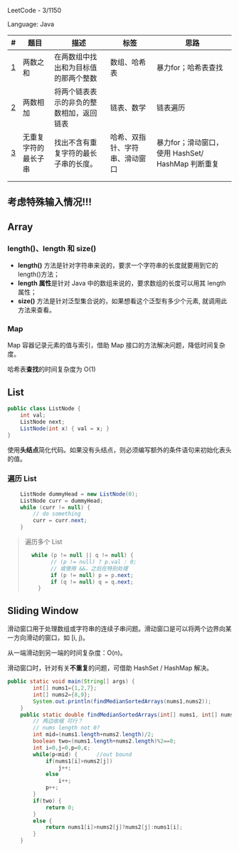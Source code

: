 LeetCode - 3/1150

Language: Java

| #                                                            | 题目                 | 描述                                     | 标签                           | 思路                                              |
| ------------------------------------------------------------ | -------------------- | ---------------------------------------- | ------------------------------ | ------------------------------------------------- |
| [1](https://leetcode-cn.com/problems/two-sum/)               | 两数之和             | 在两数组中找出和为目标值的那两个整数     | 数组、哈希表                   | 暴力for；哈希表查找                               |
| [2](https://leetcode-cn.com/problems/add-two-numbers/)       | 两数相加             | 将两个链表表示的非负的整数相加，返回链表 | 链表、数学                     | 链表遍历                                          |
| [3](https://leetcode-cn.com/problems/longest-substring-without-repeating-characters/) | 无重复字符的最长子串 | 找出不含有重复字符的最长子串的长度。     | 哈希、双指针、字符串、滑动窗口 | 暴力for；滑动窗口，使用 HashSet/ HashMap 判断重复 |
|                                                              |                      |                                          |                                |                                                   |
|                                                              |                      |                                          |                                |                                                   |

## 考虑特殊输入情况!!!

## Array

### length()、length 和 size()

- **length()** 方法是针对字符串来说的，要求一个字符串的长度就要用到它的length()方法；
- **length 属性**是针对 Java 中的数组来说的，要求数组的长度可以用其 length 属性；
- **size()** 方法是针对泛型集合说的，如果想看这个泛型有多少个元素, 就调用此方法来查看。

### Map

Map 容器记录元素的值与索引，借助 Map 接口的方法解决问题，降低时间复杂度。

哈希表**查找**的时间复杂度为 O(1)



## List

```java
public class ListNode {
    int val;
    ListNode next;
    ListNode(int x) { val = x; }
}
```

使用**头结点**简化代码。如果没有头结点，则必须编写额外的条件语句来初始化表头的值。

### 遍历 List

```java
 	ListNode dummyHead = new ListNode(0);
    ListNode curr = dummyHead;
    while (curr != null) {
        // do something
        curr = curr.next;
    }
```

> 遍历多个 List
>
> ```java
> 	while (p != null || q != null) {
>         // (p != null) ? p.val : 0;
>         // 或使用 &&，之后在特别处理
>         if (p != null) p = p.next;
>         if (q != null) q = q.next;
>     }
> ```

## Sliding Window

滑动窗口用于处理数组或字符串的连续子串问题。滑动窗口是可以将两个边界向某一方向滑动的窗口，如 [i, j)。

从一端滑动到另一端的时间复杂度：O(n)。

滑动窗口时，针对有关**不重复**的问题，可借助 HashSet / HashMap 解决。

```java
public static void main(String[] args) {
		int[] nums1={1,2,7};
		int[] nums2={8,9};
		System.out.println(findMedianSortedArrays(nums1,nums2));
	}
	public static double findMedianSortedArrays(int[] nums1, int[] nums2) {
		// 两边收缩 可行？
		// nums length not 0?
		int mid=(nums1.length+nums2.length)/2;
		boolean two=(nums1.length+nums2.length)%2==0;
		int i=0,j=0,p=0,c;
		while(p<mid) {		//out bound
			if(nums1[i]>nums2[j])
				j++;
			else
				i++;
			p++;
		}
		if(two) {
			return 0;
		}
		else {
			return nums1[i]>nums2[j]?nums2[j]:nums1[i];
		}
	}
```


